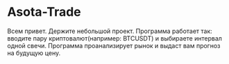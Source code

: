 # Asota-Trade
Всем привет. Держите небольшой проект. Программа работает так: вводите пару криптовалют(например: BTCUSDT) и выбираете интервал одной свечи. Программа проанализирует рынок и выдаст вам прогноз на будущую цену. 
